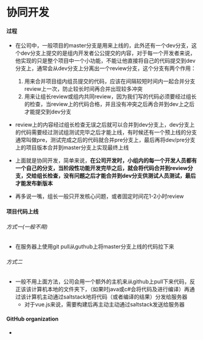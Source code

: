 # 协同开发

#### 过程
- 在公司中，一般项目的master分支是用来上线的，此外还有一个dev分支，这个dev分支上提交的是组内开发者公公提交的内容，对于每一个开发者来说，他实现的只是整个项目中一个小功能，不能让他直接将自己的代码提交到dev分支上，通常会从dev分支上分离出一个review分支，这个分支有两个作用：
	1. 用来合并项目组内组员提交的代码，应该在间隔较短时间内一起合并分支review上一次，防止较长时间再合并出现较多冲突
	2. 用来让组长review或组内共同review，因为我们写的代码必须要经过组长的检查，当review上的代码合格，并且没有冲突之后再合并到dev上之后才能提交到dev分支

- review上的内容经过组长检查无误之后就可以合并到dev分支上，dev分支上的代码需要经过测试组测试完毕之后才能上线，有时候还有一个预上线的分支通常叫做pre，测试完成之后的代码就合并pre分支上，最后再将dev/pre分支上的项目版本合并到master分支上实现最终上线


- 上面就是协同开发，简单来说，**在公司开发时，小组内的每一个开发人员都有一个自己的分支，当阶段性功能开发完毕之后，就会将代码合并到review分支，交给组长检查，没有问题之后才能合并到dev分支供测试人员测试，最后才能发布新版本**

- 再多说一嘴，组长一般只开发核心问题，或者固定时间花1-2小时review


#### 项目代码上线
###### 方式一(一般不用)
- 在服务器上使用git pull从guthub上将master分支上线的代码拉下来

###### 方式二
- 一般不用上面方法，公司会用一个额外的主机来从github上pull下来代码，反正该该计算机本地的文件夹下，（如果时java或c#会将代码及进行编译）再通过该计算机主动通过saltstack地将代码（或者编译的结果）分发给服务器
	- 对于vue.js来说，需要构建后再主动主动通过saltstack发送给服务器
 

#### GitHub organization
- 